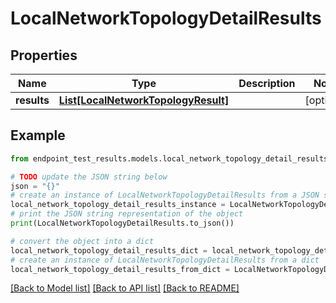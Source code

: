 # LocalNetworkTopologyDetailResults


## Properties

Name | Type | Description | Notes
------------ | ------------- | ------------- | -------------
**results** | [**List[LocalNetworkTopologyResult]**](LocalNetworkTopologyResult.md) |  | [optional] 

## Example

```python
from endpoint_test_results.models.local_network_topology_detail_results import LocalNetworkTopologyDetailResults

# TODO update the JSON string below
json = "{}"
# create an instance of LocalNetworkTopologyDetailResults from a JSON string
local_network_topology_detail_results_instance = LocalNetworkTopologyDetailResults.from_json(json)
# print the JSON string representation of the object
print(LocalNetworkTopologyDetailResults.to_json())

# convert the object into a dict
local_network_topology_detail_results_dict = local_network_topology_detail_results_instance.to_dict()
# create an instance of LocalNetworkTopologyDetailResults from a dict
local_network_topology_detail_results_from_dict = LocalNetworkTopologyDetailResults.from_dict(local_network_topology_detail_results_dict)
```
[[Back to Model list]](../README.md#documentation-for-models) [[Back to API list]](../README.md#documentation-for-api-endpoints) [[Back to README]](../README.md)


